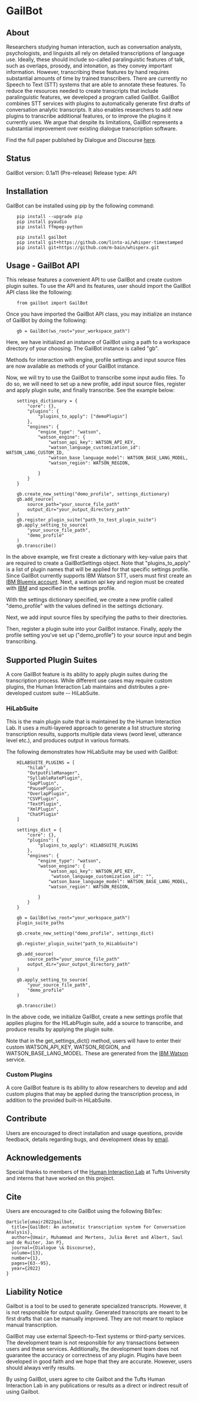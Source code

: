 # GailBot

## About

Researchers studying human interaction, such as conversation analysts, psychologists, and linguists all rely on detailed transcriptions of language use. Ideally, these should include so-called paralinguistic features of talk, such as overlaps, prosody, and intonation, as they convey important information. However, transcribing these features by hand requires substantial amounts of time by trained transcribers. There are currently no Speech to Text (STT) systems that are able to annotate these features. To reduce the resources needed to create transcripts that include paralinguistic features, we developed a program called GailBot. GailBot combines STT services with plugins to automatically generate first drafts of conversation analytic transcripts. It also enables researchers to add new plugins to transcribe additional features, or to improve the plugins it currently uses. We argue that despite its limitations, GailBot represents a substantial improvement over existing dialogue transcription software.

Find the full paper published by Dialogue and Discourse [here](https://journals.uic.edu/ojs/index.php/dad/article/view/11392).


## Status

GailBot version: 0.1a11 (Pre-release)
Release type: API


## Installation

GailBot can be installed using pip by the following command:
```
    pip install --upgrade pip
    pip install pyaudio
    pip install ffmpeg-python

    pip install gailbot
    pip install git+https://github.com/linto-ai/whisper-timestamped
    pip install git+https://github.com/m-bain/whisperx.git
```


## Usage - GailBot API

This release features a convenient API to use GailBot and create custom plugin suites. To use the API and its features, user should import the GailBot API class like the following:

```
    from gailbot import GailBot
```

Once you have imported the GailBot API class, you may initialize an instance of GailBot by doing the following:

```
    gb = GailBot(ws_root="your_workspace_path")
```
Here, we have initialized an instance of GailBot using a path to a workspace directory of your choosing. The GailBot instance is called "gb".

Methods for interaction with engine, profile settings and input source files are now available as methods of your GailBot instance. 

Now, we will try to use the GailBot to transcribe some input audio files. To do so, we will need to set up a new profile, add input source files, register and apply plugin suite, and finally transcribe. See the example below:
```
    settings_dictionary = {
        "core": {},
        "plugins": {
            "plugins_to_apply": ["demoPlugin"]
        },
        "engines": {
            "engine_type": "watson",
            "watson_engine": {
                "watson_api_key": WATSON_API_KEY,
                "watson_language_customization_id": WATSON_LANG_CUSTOM_ID,
                "watson_base_language_model": WATSON_BASE_LANG_MODEL,
                "watson_region": WATSON_REGION,

            }
        }
    }

    gb.create_new_setting("demo_profile", settings_dictionary)
    gb.add_source(
        source_path="your_source_file_path"
        output_dir="your_output_directory_path"
    )
    gb.register_plugin_suite("path_to_test_plugin_suite")
    gb.apply_setting_to_source(
        "your_source_file_path", 
        "demo_profile"
    )
    gb.transcribe()
```
In the above example, we first create a dictionary with key-value pairs that are required to create a GailBotSettings object. Note that "plugins_to_apply" is a list of plugin names that will be applied for that specific settings profile. Since GailBot currently supports IBM Watson STT, users must first create an [IBM Bluemix account](https://cloud.ibm.com/registration?target=catalog%3fcategory=watson&cm_mmc=Earned-_-Watson+Core+-+Platform-_-WW_WW-_-intercom&cm_mmca1=000000OF&cm_mmca2=10000409&). Next, a watson api key and region must be created with [IBM](https://cloud.ibm.com/catalog/services/speech-to-text) and specified in the settings profile.

With the settings dictionary specified, we create a new profile called "demo_profile" with the values defined in the settings dictionary. 

Next, we add input source files by specifying the paths to their directories.

Then, register a plugin suite into your GailBot instance.
Finally, apply the profile setting you've set up ("demo_profile") to your source input
and begin transcribing.


## Supported Plugin Suites

A core GailBot feature is its ability to apply plugin suites during the transcription process. While different use cases may require custom plugins, the Human Interaction Lab maintains and distributes a pre-developed custom suite -- HiLabSuite.


### HiLabSuite

This is the main plugin suite that is maintained by the Human Interaction Lab. It uses a multi-layered approach to generate a list structure storing transcription results, supports multiple data views (word level, utterance level etc.), and produces output in various formats.

The following demonstrates how HiLabSuite may be used with GailBot:

```
    HILABSUITE_PLUGINS = [
        "hilab",
        "OutputFileManager",
        "SyllableRatePlugin",
        "GapPlugin",
        "PausePlugin",
        "OverlapPlugin",
        "CSVPlugin",
        "TextPlugin",
        "XmlPlugin",
        "ChatPlugin"
    ]

    settings_dict = {
        "core": {},
        "plugins": {
            "plugins_to_apply": HILABSUITE_PLUGINS
        },
        "engines": {
            "engine_type": "watson",
            "watson_engine": {
                "watson_api_key": WATSON_API_KEY,
                 "watson_language_customization_id": "",
                "watson_base_language_model": WATSON_BASE_LANG_MODEL,
                "watson_region": WATSON_REGION,

            }
        }
    }

    gb = GailBot(ws_root="your_workspace_path")
    plugin_suite_paths

    gb.create_new_setting("demo_profile", settings_dict)

    gb.register_plugin_suite("path_to_HiLabSuite")

    gb.add_source(
        source_path="your_source_file_path"
        output_dir="your_output_directory_path"
    )

    gb.apply_setting_to_source(
        "your_source_file_path", 
        "demo_profile"
    )

    gb.transcribe()

```
In the above code, we initialize GailBot, create a new settings profile that applies plugins for the HILabPlugin suite, add a source to transcribe, and produce results by applying the plugin suite.

Note that in the get_settings_dict() method, users will have to enter their custom WATSON_API_KEY, WATSON_REGION, and WATSON_BASE_LANG_MODEL. These are generated from the [IBM Watson](https://cloud.ibm.com/login) service.

### Custom Plugins

A core GailBot feature is its ability to allow researchers to develop and add custom plugins that may be applied during the transcription process, in addition to the provided built-in HiLabSuite.


## Contribute

Users are encouraged to direct installation and usage questions, provide feedback, details regarding bugs, and development ideas by [email](mailto:hilab-dev@elist.tufts.edu).


## Acknowledgements

Special thanks to members of the [Human Interaction Lab](https://sites.tufts.edu/hilab/) at Tufts University and interns that have worked on this project.


## Cite

Users are encouraged to cite GailBot using the following BibTex:
```
@article{umair2022gailbot,
  title={GailBot: An automatic transcription system for Conversation Analysis},
  author={Umair, Muhammad and Mertens, Julia Beret and Albert, Saul and de Ruiter, Jan P},
  journal={Dialogue \& Discourse},
  volume={13},
  number={1},
  pages={63--95},
  year={2022}
}
```

## Liability Notice

Gailbot is a tool to be used to generate specialized transcripts. However, it
is not responsible for output quality. Generated transcripts are meant to
be first drafts that can be manually improved. They are not meant to replace
manual transcription.

GailBot may use external Speech-to-Text systems or third-party services. The
development team is not responsible for any transactions between users and these
services. Additionally, the development team does not guarantee the accuracy or 
correctness of any plugin. Plugins have been developed in good faith and we hope 
that they are accurate. However, users should always verify results.

By using GailBot, users agree to cite Gailbot and the Tufts Human Interaction Lab
in any publications or results as a direct or indirect result of using Gailbot.